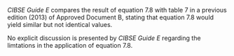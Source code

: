 _CIBSE Guide E_ compares the result of equation 7.8 with table
7 in a previous edition (2013) of Approved Document B, stating
that equation 7.8 would yield similar but not identical values.

No explicit discussion is presented by _CIBSE Guide E_
regarding  the limtations in the
application of equation 7.8.